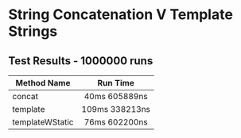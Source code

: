 # String Concatenation V Template Strings
## Test Results - 1000000 runs
Method Name | Run Time 
----------- | :------: 
concat | 40ms 605889ns
template | 109ms 338213ns
templateWStatic | 76ms 602200ns